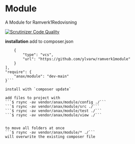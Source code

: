 Module
============================

A Module for Ramverk1Redovisning


[![Scrutinizer Code Quality](https://scrutinizer-ci.com/g/ylvarw/Ramverk1Module/badges/quality-score.png?b=main)](https://scrutinizer-ci.com/g/ylvarw/Ramverk1Module/?branch=main)




__installation__
add to composer.json
```"repositories": [
    {
        "type": "vcs",
        "url": "https://github.com/ylvarw/ramverk1module"
    }
],
"require": {
    "anax/module": "dev-main"
}```

install with `composer update`

add files to project with
```$ rsync -av vendor/anax/module/config ./```
```$ rsync -av vendor/anax/module/src ./```
```$ rsync -av vendor/anax/module/test ./```
```$ rsync -av vendor/anax/module/view ./```


to move all folders at once
```$ rsync -av vendor/anax/module/* ./```
will overwrite the existing composer file

